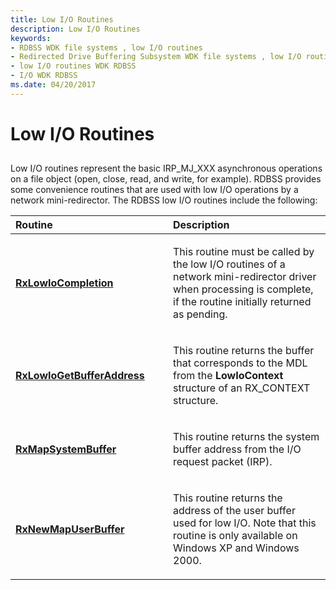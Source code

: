 ```yaml
---
title: Low I/O Routines
description: Low I/O Routines
keywords:
- RDBSS WDK file systems , low I/O routines
- Redirected Drive Buffering Subsystem WDK file systems , low I/O routines
- low I/O routines WDK RDBSS
- I/O WDK RDBSS
ms.date: 04/20/2017
---
```


# Low I/O Routines


## <span id="ddk_low_i_o_functions_if"></span><span id="DDK_LOW_I_O_FUNCTIONS_IF"></span>


Low I/O routines represent the basic IRP\_MJ\_XXX asynchronous operations on a file object (open, close, read, and write, for example). RDBSS provides some convenience routines that are used with low I/O operations by a network mini-redirector. The RDBSS low I/O routines include the following:

<table>
<colgroup>
<col width="50%" />
<col width="50%" />
</colgroup>
<thead>
<tr class="header">
<th align="left">Routine</th>
<th align="left">Description</th>
</tr>
</thead>
<tbody>
<tr class="odd">
<td align="left"><p><a href="/windows-hardware/drivers/ddi/lowio/nf-lowio-rxlowiocompletion" data-raw-source="[&lt;strong&gt;RxLowIoCompletion&lt;/strong&gt;](/windows-hardware/drivers/ddi/lowio/nf-lowio-rxlowiocompletion)"><strong>RxLowIoCompletion</strong></a></p></td>
<td align="left"><p>This routine must be called by the low I/O routines of a network mini-redirector driver when processing is complete, if the routine initially returned as pending.</p></td>
</tr>
<tr class="even">
<td align="left"><p><a href="/windows-hardware/drivers/ddi/lowio/nf-lowio-rxlowiogetbufferaddress" data-raw-source="[&lt;strong&gt;RxLowIoGetBufferAddress&lt;/strong&gt;](/windows-hardware/drivers/ddi/lowio/nf-lowio-rxlowiogetbufferaddress)"><strong>RxLowIoGetBufferAddress</strong></a></p></td>
<td align="left"><p>This routine returns the buffer that corresponds to the MDL from the <strong>LowIoContext</strong> structure of an RX_CONTEXT structure.</p></td>
</tr>
<tr class="odd">
<td align="left"><p><a href="/windows-hardware/drivers/ddi/rxprocs/nf-rxprocs-rxmapsystembuffer" data-raw-source="[&lt;strong&gt;RxMapSystemBuffer&lt;/strong&gt;](/windows-hardware/drivers/ddi/rxprocs/nf-rxprocs-rxmapsystembuffer)"><strong>RxMapSystemBuffer</strong></a></p></td>
<td align="left"><p>This routine returns the system buffer address from the I/O request packet (IRP).</p></td>
</tr>
<tr class="even">
<td align="left"><p><a href="/windows-hardware/drivers/ifs/rxnewmapuserbuffer" data-raw-source="[&lt;strong&gt;RxNewMapUserBuffer&lt;/strong&gt;](./rxnewmapuserbuffer.md)"><strong>RxNewMapUserBuffer</strong></a></p></td>
<td align="left"><p>This routine returns the address of the user buffer used for low I/O. Note that this routine is only available on Windows XP and Windows 2000.</p></td>
</tr>
</tbody>
</table>

 

